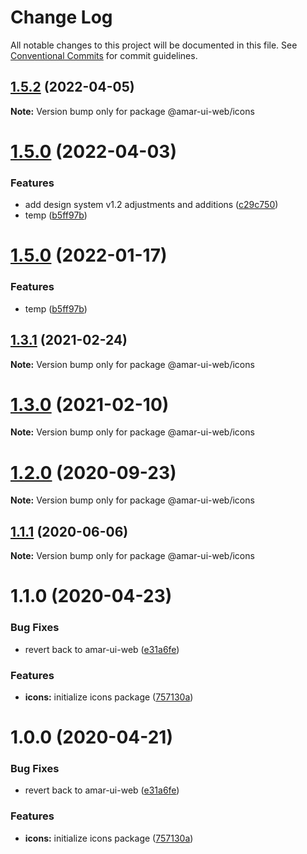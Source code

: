 # Change Log

All notable changes to this project will be documented in this file.
See [Conventional Commits](https://conventionalcommits.org) for commit guidelines.

## [1.5.2](https://github.com/tunaiku/amar-ui-web/compare/v1.5.1...v1.5.2) (2022-04-05)

**Note:** Version bump only for package @amar-ui-web/icons





# [1.5.0](https://github.com/tunaiku/amar-ui-web/compare/v1.4.1...v1.5.0) (2022-04-03)


### Features

* add design system v1.2 adjustments and additions ([c29c750](https://github.com/tunaiku/amar-ui-web/commit/c29c7500294dc9eeb34087b58d144521d16aa884))
* temp ([b5ff97b](https://github.com/tunaiku/amar-ui-web/commit/b5ff97b220499fe0f1da03b77afb4a752a9448b8))





# [1.5.0](https://github.com/tunaiku/amar-ui-web/compare/v1.4.1...v1.5.0) (2022-01-17)


### Features

* temp ([b5ff97b](https://github.com/tunaiku/amar-ui-web/commit/b5ff97b220499fe0f1da03b77afb4a752a9448b8))





## [1.3.1](https://github.com/tunaiku/amar-ui-web/compare/v1.3.0...v1.3.1) (2021-02-24)

**Note:** Version bump only for package @amar-ui-web/icons





# [1.3.0](https://github.com/tunaiku/amar-ui-web/compare/v1.2.2...v1.3.0) (2021-02-10)

**Note:** Version bump only for package @amar-ui-web/icons





# [1.2.0](https://github.com/tunaiku/amar-ui-web/compare/v1.1.1...v1.2.0) (2020-09-23)

**Note:** Version bump only for package @amar-ui-web/icons





## [1.1.1](https://github.com/tunaiku/amar-ui-web/compare/v1.1.0...v1.1.1) (2020-06-06)

**Note:** Version bump only for package @amar-ui-web/icons





# 1.1.0 (2020-04-23)


### Bug Fixes

* revert back to amar-ui-web ([e31a6fe](https://github.com/tunaiku/amar-ui-web/commit/e31a6fee8b131a7af180cfee279eb2aabda47608))


### Features

* **icons:** initialize icons package ([757130a](https://github.com/tunaiku/amar-ui-web/commit/757130a399c3c986ecb065c54c4bd692d31c3415))





# 1.0.0 (2020-04-21)


### Bug Fixes

* revert back to amar-ui-web ([e31a6fe](https://github.com/tunaiku/amar-ui-web/commit/e31a6fee8b131a7af180cfee279eb2aabda47608))


### Features

* **icons:** initialize icons package ([757130a](https://github.com/tunaiku/amar-ui-web/commit/757130a399c3c986ecb065c54c4bd692d31c3415))
